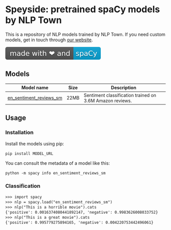 # Speyside: pretrained spaCy models by NLP Town

This is a repository of NLP models trained by NLP Town. If you need custom 
models, get in touch through [our website](http://www.nlp.town).

![Made with spaCy](img/made%20with%20%25E2%259D%25A4%20and-spaCy-09a3d5.svg)

## Models

| Model name    | Size  | Description |
| ------------- |-------| ------------|
| [en_sentiment_reviews_sm](https://github.com/nlptown/speyside/releases/download/0.0.0/en_sentiment_reviews_sm-2.0.0.tar.gz)      | 22MB  | Sentiment classification trained on 3.6M Amazon reviews. |

## Usage

### Installation

Install the models using pip: 

```
pip install MODEL_URL
```

You can consult the metadata of a model like this: 

```
python -m spacy info en_sentiment_reviews_sm
```

### Classification

```
>>> import spacy
>>> nlp = spacy.load("en_sentiment_reviews_sm")
>>> nlp("This is a horrible movie").cats
{'positive': 0.0016374080441892147, 'negative': 0.9983626008033752}
>>> nlp("This is a great movie").cats
{'positive': 0.995779275894165, 'negative': 0.004220753442496061}
```